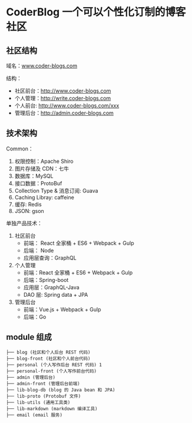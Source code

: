 # CoderBlog 一个可以个性化订制的博客社区

## 社区结构

域名：www.coder-blogs.com

结构：

- 社区前台：http://www.coder-blogs.com
- 个人管理：http://write.coder-blogs.com
- 个人前台: http://www.coder-blogs.com/xxx
- 管理后台：http://admin.coder-blogs.com

## 技术架构

Common：

1. 权限控制：Apache Shiro
2. 图片存储及 CDN：七牛
3. 数据库：MySQL
4. 接口数据：ProtoBuf
5. Collection Type & 消息订阅: Guava
6. Caching Libray: caffeine
7. 缓存: Redis
8. JSON: gson

单独产品技术：

1. 社区前台
   - 前端： React 全家桶 + ES6 + Webpack + Gulp
   - 后端： Node
   - 应用层查询：GraphQL
2. 个人管理
   - 前端：React 全家桶 + ES6 + Webpack + Gulp
   - 后端：Spring-boot
   - 应用层：GraphQL-Java
   - DAO 层: Spring data + JPA
3. 管理后台
   - 前端：Vue.js + Webpack + Gulp
   - 后端：Go

## module 组成
```
├── blog (社区和个人后台 REST 代码)
├── blog-front (社区和个人前台代码)
├── personal (个人写作后台 REST 代码) 1
├── personal-front (个人写作前台代码)
├── admin (管理后台)
├── admin-front (管理后台前端)
├── lib-blog-db (blog 的 Java bean 和 JPA)
├── lib-proto (Protobuf 文件)
├── lib-utils (通用工具类)
├── lib-markdown (markdown 编译工具)
├── email (email 服务)
```
